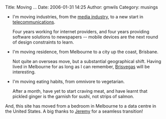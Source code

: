 Title: Moving ...
Date: 2006-01-31 14:25
Author: gmwils
Category: musings

-   I'm moving industries, from the [media industry][], to a new start
    in [telecommunications][].

    Four years working for internet providers, and four years providing
    software solutions to newspapers -- mobile devices are the next
    round of design constraints to learn.

-   I'm moving residence, from Melbourne to a city up the coast,
    Brisbane.

    Not quite an overseas move, but a substantial geographical shift.
    Having lived in Melbourne for as long as I can remember,
    [Brisvegas][] will be interesting.

-   I'm moving eating habits, from omnivore to vegetarian.

    After a month, have yet to start craving meat, and have learnt that
    pickled ginger is the garnish for sushi, not strips of salmon.

And, this site has moved from a bedroom in Melbourne to a data centre in
the United States. A big thanks to [Jeremy][] for a seamless transition!

  [media industry]: http://www.atex.com/
  [telecommunications]: http://www.trolltech.com/products/qtopia/index.html
  [Brisvegas]: http://www.urbandictionary.com/define.php?term=brisvegas
  [Jeremy]: http://jeremy.burton.id.au
